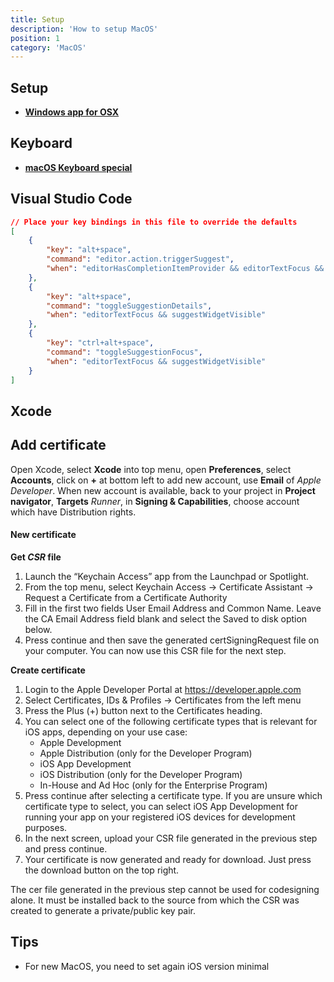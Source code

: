 ```yaml
---
title: Setup
description: 'How to setup MacOS'
position: 1
category: 'MacOS'
---
```


## Setup

- [**Windows app for OSX**](https://www.numerama.com/tech/726688-perdu-apres-votre-passage-sur-macos-retrouvez-vos-habitudes-windows-grace-a-ces-logiciels.html)

## Keyboard

- [**macOS Keyboard special**](https://www.macworld.co.uk/how-to/mac-keyboard-type-symbols-3504584/)

## Visual Studio Code

```json
// Place your key bindings in this file to override the defaults
[
    {
        "key": "alt+space",
        "command": "editor.action.triggerSuggest",
        "when": "editorHasCompletionItemProvider && editorTextFocus && !editorReadonly"
    },
    {
        "key": "alt+space",
        "command": "toggleSuggestionDetails",
        "when": "editorTextFocus && suggestWidgetVisible"
    },
    {
        "key": "ctrl+alt+space",
        "command": "toggleSuggestionFocus",
        "when": "editorTextFocus && suggestWidgetVisible"
    }
]
```

## Xcode

## Add certificate

Open Xcode, select **Xcode** into top menu, open **Preferences**, select **Accounts**, click on **+** at bottom left to add new account, use **Email** of *Apple Developer*. When new account is available, back to your project in **Project navigator**, **Targets** *Runner*, in **Signing & Capabilities**, choose account which have Distribution rights.

#### New certificate

**Get *CSR* file**

1. Launch the “Keychain Access” app from the Launchpad or Spotlight.
2. From the top menu, select Keychain Access -> Certificate Assistant -> Request a Certificate from a Certificate Authority
3. Fill in the first two fields User Email Address and Common Name. Leave the CA Email Address field blank and select the Saved to disk option below.
4. Press continue and then save the generated certSigningRequest file on your computer. You can now use this CSR file for the next step.

**Create certificate**

1. Login to the Apple Developer Portal at <https://developer.apple.com>
2. Select Certificates, IDs & Profiles -> Certificates from the left menu
3. Press the Plus (+) button next to the Certificates heading.
4. You can select one of the following certificate types that is relevant for iOS apps, depending on your use case:
   - Apple Development
   - Apple Distribution (only for the Developer Program)
   - iOS App Development
   - iOS Distribution (only for the Developer Program)
   - In-House and Ad Hoc (only for the Enterprise Program)
5. Press continue after selecting a certificate type. If you are unsure which certificate type to select, you can select iOS App Development for running your app on your registered iOS devices for development purposes.
6. In the next screen, upload your CSR file generated in the previous step and press continue.
7. Your certificate is now generated and ready for download. Just press the download button on the top right.

The cer file generated in the previous step cannot be used for codesigning alone. It must be installed back to the source from which the CSR was created to generate a private/public key pair.

## Tips

- For new MacOS, you need to set again iOS version minimal

